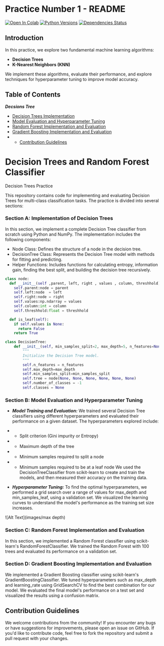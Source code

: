 # Practice Number 1 - README

[![Open In Colab](https://colab.research.google.com/assets/colab-badge.svg)](https://colab.research.google.com/drive/1uR806lqfcw2c1COt5zGLLJ2o6E6umLXy?usp=sharing)
[![Python Versions](https://img.shields.io/badge/Python-3.6%20%7C%203.7%20%7C%203.8-blue)](https://www.python.org/downloads/)
[![Dependencies Status](https://img.shields.io/badge/Dependencies-up%20to%20date-brightgreen)](https://github.com/username/repository/blob/main/requirements.txt)



## Introduction
In this practice, we explore two fundamental machine learning algorithms: 
- **Decision Trees**
- **K-Nearest Neighbors (KNN)**

We implement these algorithms, evaluate their performance, and explore techniques for hyperparameter tuning to improve model accuracy.

## Table of Contents
***Decsions Tree***
- [Decision Trees Implementation](#section-a-implementation-of-decision-trees)
- [Model Evaluation and Hyperparameter Tuning](#section-b-model-evaluation-and-hyperparameter-tuning)
- [Random Forest Implementation and Evaluation](#section-c-random-forest-implementation-and-evaluation)
- [Gradient Boosting Implementation and Evaluation](#section-d-gradient-boosting-implementation-and-evaluation)
- - [Contribution Guidelines](#contribution-guidelines)


# Decision Trees and Random Forest Classifier
Decision Trees Practice

This repository contains code for implementing and evaluating Decision Trees for multi-class classification tasks. The practice is divided into several sections:

### Section A: Implementation of Decision Trees
In this section, we implement a complete Decision Tree classifier from scratch using Python and NumPy. The implementation includes the following components:

- Node Class: Defines the structure of a node in the decision tree.
- DecisionTree Class: Represents the Decision Tree model with methods for fitting and predicting.
- Helper Functions: Includes functions for calculating entropy, information gain, finding the best split, and building the decision tree recursively.

```python
class node:
  def __init__(self ,parent, left, right , values , column, threshhold):
    self.parent:node = parent
    self.left:node  = left
    self.right:node = right
    self.values:np.ndarray = values
    self.column:int = column
    self.threshhold:float = threshhold

  def is_leaf(self):
    if self.values is None:
      return False
    return True
```

```python
class DecisionTree:
    def __init__(self, min_samples_split=2, max_depth=5, n_features=None ):
        """
        Initialize the Decision Tree model.
        """
        self.n_features = n_features
        self.max_depth=max_depth
        self.min_samples_split=min_samples_split
        self.tree = node(None, None, None, None, None, None)
        self.number_of_classes = -1
        self.classes = None
```
### Section B: Model Evaluation and Hyperparameter Tuning

- ***Model Training and Evaluation:*** We trained several Decision Tree classifiers using different hyperparameters and evaluated their performance on a given dataset. The hyperparameters explored include:
- - Split criterion (Gini impurity or Entropy)
- - Maximum depth of the tree
- - Minimum samples required to split a node
- - Minimum samples required to be at a leaf node
We used the DecisionTreeClassifier from scikit-learn to create and train the models, and then measured their accuracy on the training data.

- ***Hyperparameter Tuning:***
 To find the optimal hyperparameters, we performed a grid search over a range of values for max_depth and min_samples_leaf, using a validation set. We visualized the learning curves to understand the model's performance as the training set size increases.

![Alt Text](images/max depth)


### Section C: Random Forest Implementation and Evaluation
In this section, we implemented a Random Forest classifier using scikit-learn's RandomForestClassifier. We trained the Random Forest with 100 trees and evaluated its performance on a validation set.

### Section D: Gradient Boosting Implementation and Evaluation
We implemented a Gradient Boosting classifier using scikit-learn's GradientBoostingClassifier. We tuned hyperparameters such as max_depth and learning_rate using GridSearchCV to find the best combination for our model. We evaluated the final model's performance on a test set and visualized the results using a confusion matrix.


## Contribution Guidelines
We welcome contributions from the community! If you encounter any bugs or have suggestions for improvements, please open an issue on GitHub. If you'd like to contribute code, feel free to fork the repository and submit a pull request with your changes.
